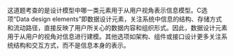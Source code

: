 这道题考查的是设计模型中哪一类元素用于从用户视角表示信息模型。C选项“Data design elements”即数据设计元素，关注系统中信息的结构、存储方式和流动路径，直接反映了用户所关心的数据内容和组织形式。因此，数据设计元素用于从用户的视角对信息进行建模。其他选项如架构、组件或接口设计更多关注系统结构和交互方式，而不是信息本身的表示。